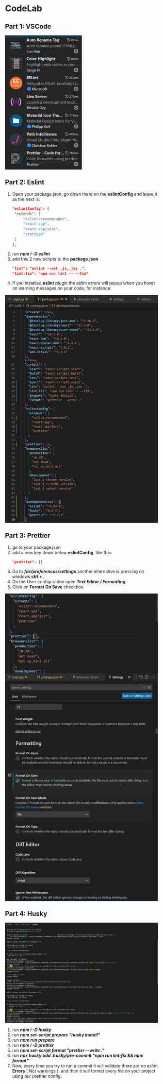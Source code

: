 # CodeLab

## Part 1: VSCode

<img align="center" src="img/p1.PNG">

## Part 2: Eslint

1. Open your package.json, go down there on the **eslintConfig** and leave it as the next is:
   ```json
   "eslintConfig": {
   	"extends": [
   		"eslint:recommended",
   		"react-app",
   		"react-app/jest",
   		"prettier"
   	]
   },
   ```
2. run **_npm i -D eslint_**
3. add this 2 new scripts to the **package.json**
   ```json
   "lint": "eslint --ext .js,.jsx .",
   "lint:fix": "npm run lint -- --fix"
   ```
4. If you installed **eslint** plugin the eslint errors will popup when you hover on warning messages on your code, for instance:

<img align="center" src="img/p2.PNG">

## Part 3: Prettier

1. go to your package.json
2. add a new key down below **eslintConfig**, like this:
   ```json
   "prettier": {}
   ```
3. Go to **_file/preferences/settings_** another alternative is pressing on windows **ctrl + ,**
4. On the User configuration open **_Text Editor / Formatting_**
5. Click on **Format On Save** checkbox.

<img align="center" src="img/p3.1.PNG">
<img align="center" src="img/p3.2.PNG">

## Part 4: Husky

<img align="center" src="img/p4.PNG">

1. run **_npm i -D husky_**
2. run **_npm set-script prepare "husky install"_**
3. run **_npm run prepare_**
4. run **_npm i -D prettier_**
5. run **_npm set-script format "prettier --write ."_**
6. run **_npx husky add .husky/pre-commit "npm run lint:fix && npm format"_**
7. Now, every time you try to run a commit it will validate there are no eslint **Errors** ( Not warnings ), and then it will format every file on your project using our prettier config.
